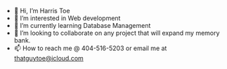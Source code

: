- 👋 Hi, I’m Harris Toe
- 👀 I’m interested in Web development
- 🌱 I’m currently learning Database Management
- 💞️ I’m looking to collaborate on any project that will expand my memory bank.
- 📫 How to reach me @ 404-516-5203 or email me at thatguytoe@icloud.com

<!---
thatguytoe/thatguytoe is a ✨ special ✨ repository because its `README.md` (this file) appears on your GitHub profile.
You can click the Preview link to take a look at your changes.
--->
